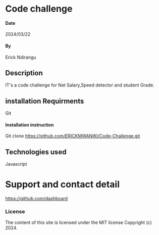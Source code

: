 # Code challenge
#### Date
2024/03/22
#### By
Erick Ndirangu
## Description
IT's a code challenge for Net Salary,Speed detector and student Grade.
## installation Requirments
Git
#### Installation instruction
Git clone https://github.com/ERICKMWANIKI/Code-Challenge.git
## Technologies used
Javascript
# Support and contact detail
https://github.com/dashboard
### License
The content of this site is licensed under the MIT license
Copyright (c) 2024.
